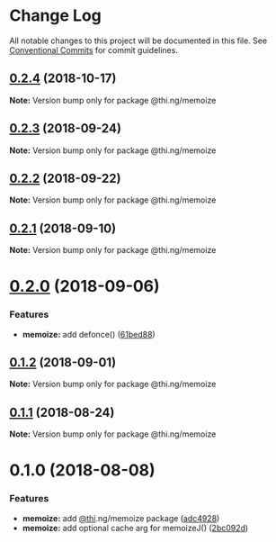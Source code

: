 # Change Log

All notable changes to this project will be documented in this file.
See [Conventional Commits](https://conventionalcommits.org) for commit guidelines.

## [0.2.4](https://github.com/thi-ng/umbrella/compare/@thi.ng/memoize@0.2.3...@thi.ng/memoize@0.2.4) (2018-10-17)

**Note:** Version bump only for package @thi.ng/memoize





<a name="0.2.3"></a>
## [0.2.3](https://github.com/thi-ng/umbrella/compare/@thi.ng/memoize@0.2.2...@thi.ng/memoize@0.2.3) (2018-09-24)

**Note:** Version bump only for package @thi.ng/memoize





<a name="0.2.2"></a>
## [0.2.2](https://github.com/thi-ng/umbrella/compare/@thi.ng/memoize@0.2.1...@thi.ng/memoize@0.2.2) (2018-09-22)

**Note:** Version bump only for package @thi.ng/memoize





<a name="0.2.1"></a>
## [0.2.1](https://github.com/thi-ng/umbrella/compare/@thi.ng/memoize@0.2.0...@thi.ng/memoize@0.2.1) (2018-09-10)

**Note:** Version bump only for package @thi.ng/memoize





<a name="0.2.0"></a>
# [0.2.0](https://github.com/thi-ng/umbrella/compare/@thi.ng/memoize@0.1.2...@thi.ng/memoize@0.2.0) (2018-09-06)


### Features

* **memoize:** add defonce() ([61bed88](https://github.com/thi-ng/umbrella/commit/61bed88))




<a name="0.1.2"></a>
## [0.1.2](https://github.com/thi-ng/umbrella/compare/@thi.ng/memoize@0.1.1...@thi.ng/memoize@0.1.2) (2018-09-01)




**Note:** Version bump only for package @thi.ng/memoize

<a name="0.1.1"></a>
## [0.1.1](https://github.com/thi-ng/umbrella/compare/@thi.ng/memoize@0.1.0...@thi.ng/memoize@0.1.1) (2018-08-24)




**Note:** Version bump only for package @thi.ng/memoize

<a name="0.1.0"></a>
# 0.1.0 (2018-08-08)


### Features

* **memoize:** add [@thi](https://github.com/thi).ng/memoize package ([adc4928](https://github.com/thi-ng/umbrella/commit/adc4928))
* **memoize:** add optional cache arg for memoizeJ() ([2bc092d](https://github.com/thi-ng/umbrella/commit/2bc092d))

